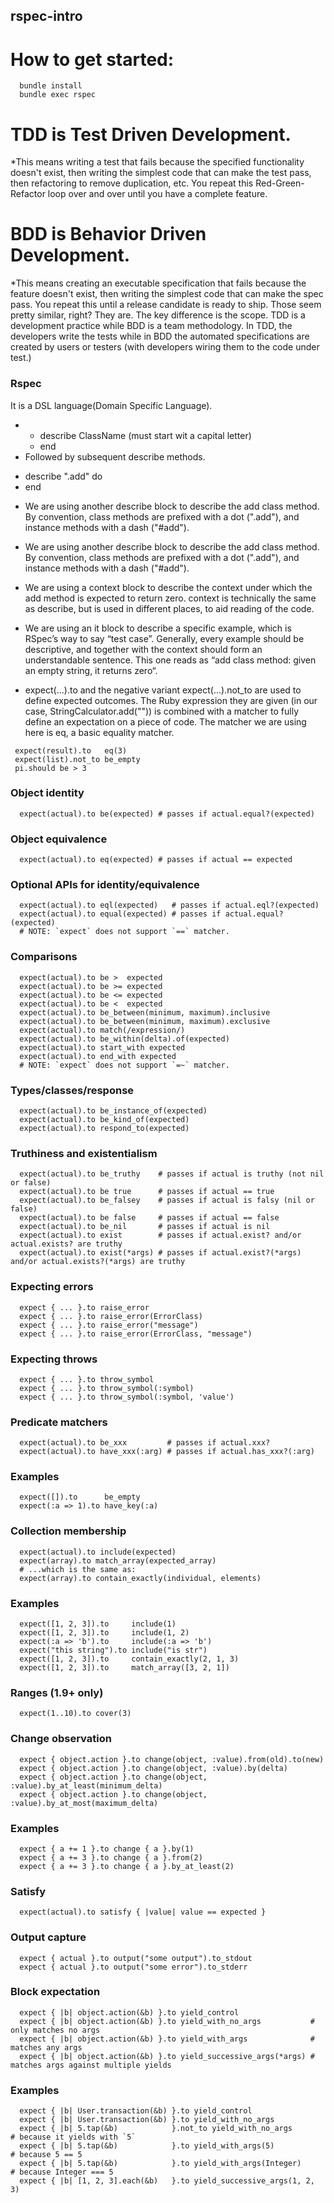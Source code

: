 ## rspec-intro
# How to get started:
```
  bundle install
  bundle exec rspec
```
# TDD is Test Driven Development. 
*This means writing a test that fails because the specified functionality doesn't exist, then writing the simplest code that can make the test pass, then refactoring to remove duplication, etc. You repeat this Red-Green-Refactor loop over and over until you have a complete feature.

# BDD is Behavior Driven Development. 
*This means creating an executable specification that fails because the feature doesn't exist, then writing the simplest code that can make the spec pass. You repeat this until a release candidate is ready to ship.
Those seem pretty similar, right? They are. The key difference is the scope. TDD is a development practice while BDD is a team methodology. In TDD, the developers write the tests while in BDD the automated specifications are created by users or testers (with developers wiring them to the code under test.)

### Rspec
It is a DSL language(Domain Specific Language).
* - describe ClassName (must start wit a capital letter)
  - end
* Followed by subsequent describe methods.
 - describe ".add" do
 - end
 * We are using another describe block to describe the add class method. By convention, class methods are prefixed with a dot (".add"), and instance methods with a dash ("#add").

* We are using another describe block to describe the add class method. By convention, class methods are prefixed with a dot (".add"), and instance methods with a dash ("#add").
 * We are using a context block to describe the context under which the add method is expected to return zero. context is technically the same as describe, but is used in different places, to aid reading of the code.
 * We are using an it block to describe a specific example, which is RSpec’s way to say “test case”. Generally, every example should be descriptive, and together with the context should form an understandable sentence. This one reads as “add class method: given an empty string, it returns zero“.
 * expect(...).to and the negative variant expect(...).not_to are used to define expected outcomes. The Ruby expression they are given (in our case, StringCalculator.add("")) is combined with a matcher to fully define an expectation on a piece of code. The matcher we are using here is eq, a basic equality matcher.

 ```
  expect(result).to   eq(3)
  expect(list).not_to be_empty
  pi.should be > 3
```
### Object identity
```
  expect(actual).to be(expected) # passes if actual.equal?(expected)
```
### Object equivalence
```
  expect(actual).to eq(expected) # passes if actual == expected
```
### Optional APIs for identity/equivalence
```
  expect(actual).to eql(expected)   # passes if actual.eql?(expected)
  expect(actual).to equal(expected) # passes if actual.equal?(expected)
  # NOTE: `expect` does not support `==` matcher.
```
### Comparisons
```
  expect(actual).to be >  expected
  expect(actual).to be >= expected
  expect(actual).to be <= expected
  expect(actual).to be <  expected
  expect(actual).to be_between(minimum, maximum).inclusive
  expect(actual).to be_between(minimum, maximum).exclusive
  expect(actual).to match(/expression/)
  expect(actual).to be_within(delta).of(expected)
  expect(actual).to start_with expected
  expect(actual).to end_with expected
  # NOTE: `expect` does not support `=~` matcher.
```
### Types/classes/response
```
  expect(actual).to be_instance_of(expected)
  expect(actual).to be_kind_of(expected)
  expect(actual).to respond_to(expected)
```
### Truthiness and existentialism
```
  expect(actual).to be_truthy    # passes if actual is truthy (not nil or false)
  expect(actual).to be true      # passes if actual == true
  expect(actual).to be_falsey    # passes if actual is falsy (nil or false)
  expect(actual).to be false     # passes if actual == false
  expect(actual).to be_nil       # passes if actual is nil
  expect(actual).to exist        # passes if actual.exist? and/or actual.exists? are truthy
  expect(actual).to exist(*args) # passes if actual.exist?(*args) and/or actual.exists?(*args) are truthy
```
### Expecting errors
```
  expect { ... }.to raise_error
  expect { ... }.to raise_error(ErrorClass)
  expect { ... }.to raise_error("message")
  expect { ... }.to raise_error(ErrorClass, "message")
```
### Expecting throws
```
  expect { ... }.to throw_symbol
  expect { ... }.to throw_symbol(:symbol)
  expect { ... }.to throw_symbol(:symbol, 'value')
```
### Predicate matchers
```
  expect(actual).to be_xxx         # passes if actual.xxx?
  expect(actual).to have_xxx(:arg) # passes if actual.has_xxx?(:arg)
```
### Examples
```
  expect([]).to      be_empty
  expect(:a => 1).to have_key(:a)
```
### Collection membership
```
  expect(actual).to include(expected)
  expect(array).to match_array(expected_array)
  # ...which is the same as:
  expect(array).to contain_exactly(individual, elements)
```
### Examples
```
  expect([1, 2, 3]).to     include(1)
  expect([1, 2, 3]).to     include(1, 2)
  expect(:a => 'b').to     include(:a => 'b')
  expect("this string").to include("is str")
  expect([1, 2, 3]).to     contain_exactly(2, 1, 3)
  expect([1, 2, 3]).to     match_array([3, 2, 1])
```
### Ranges (1.9+ only)
```
  expect(1..10).to cover(3)
```
### Change observation
```
  expect { object.action }.to change(object, :value).from(old).to(new)
  expect { object.action }.to change(object, :value).by(delta)
  expect { object.action }.to change(object, :value).by_at_least(minimum_delta)
  expect { object.action }.to change(object, :value).by_at_most(maximum_delta)
```
### Examples
```
  expect { a += 1 }.to change { a }.by(1)
  expect { a += 3 }.to change { a }.from(2)
  expect { a += 3 }.to change { a }.by_at_least(2)
```
### Satisfy
```
  expect(actual).to satisfy { |value| value == expected }
```
### Output capture
```
  expect { actual }.to output("some output").to_stdout
  expect { actual }.to output("some error").to_stderr
```
### Block expectation
```
  expect { |b| object.action(&b) }.to yield_control
  expect { |b| object.action(&b) }.to yield_with_no_args           # only matches no args
  expect { |b| object.action(&b) }.to yield_with_args              # matches any args
  expect { |b| object.action(&b) }.to yield_successive_args(*args) # matches args against multiple yields
```
### Examples
```
  expect { |b| User.transaction(&b) }.to yield_control
  expect { |b| User.transaction(&b) }.to yield_with_no_args
  expect { |b| 5.tap(&b)            }.not_to yield_with_no_args         # because it yields with `5`
  expect { |b| 5.tap(&b)            }.to yield_with_args(5)             # because 5 == 5
  expect { |b| 5.tap(&b)            }.to yield_with_args(Integer)       # because Integer === 5
  expect { |b| [1, 2, 3].each(&b)   }.to yield_successive_args(1, 2, 3)
```
